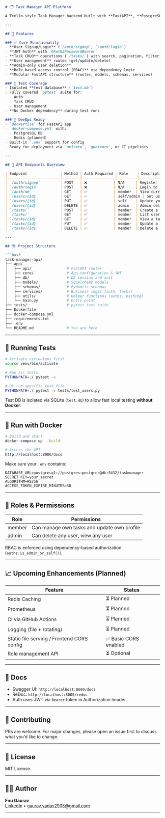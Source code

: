 
```markdown
# 🗂️ Task Manager API Platform

A Trello-style Task Manager backend built with **FastAPI**, **PostgreSQL**, and **Docker**. It supports **user authentication**, **JWT-based security**, **role-based access (admin/member)**, and full **task CRUD operations**. Designed with scalability and production-readiness in mind.

---

## 🚀 Features

### ✅ Core Functionality
- **User Signup/Login** (`/auth/signup`, `/auth/login`)
- **JWT Auth** with `OAuth2PasswordBearer`
- **Task CRUD** operations (`/tasks/`) with search, pagination, filtering
- **User management** routes (get/update/delete)
- **Admin-only user deletion**
- **Role-based access control (RBAC)** via dependency logic
- **Modular FastAPI structure** (routes, models, schemas, services)

### 🧪 Test Coverage
- Isolated **test database** (`test.db`)
- Fully covered `pytest` suite for:
  - Auth
  - Task CRUD
  - User management
- **No Docker dependency** during test runs

### 🐳 DevOps Ready
- `Dockerfile` for FastAPI app
- `docker-compose.yml` with:
  - PostgreSQL DB
  - Redis (planned)
- Built-in `.env` support for config
- Ready for deployment via `uvicorn`, `gunicorn`, or CI pipelines

---

## 🧭 API Endpoints Overview

| Endpoint               | Method | Auth Required | Role    | Description                    |
|------------------------|--------|---------------|---------|--------------------------------|
| `/auth/signup`         | POST   | ❌            | N/A     | Register a new user            |
| `/auth/login`          | POST   | ❌            | N/A     | Login to get JWT token         |
| `/auth/me`             | GET    | ✅            | member  | View current user profile      |
| `/users/{id}`          | GET    | ✅            | self/admin | Get user info             |
| `/users/{id}`          | PUT    | ✅            | self    | Update your profile            |
| `/users/{id}`          | DELETE | ✅            | admin   | Admin deletes a user           |
| `/tasks/`              | POST   | ✅            | member  | Create a task                  |
| `/tasks/`              | GET    | ✅            | member  | List user tasks (search, filter)|
| `/tasks/{id}`          | GET    | ✅            | member  | View a task by ID              |
| `/tasks/{id}`          | PUT    | ✅            | member  | Update a task                  |
| `/tasks/{id}`          | DELETE | ✅            | member  | Delete a task                  |

---

## 🏗️ Project Structure

```bash
task-manager-api/
├── app/
│   ├── api/                # FastAPI routes
│   ├── core/               # App configuration & JWT
│   ├── db/                 # DB session and init
│   ├── models/             # SQLAlchemy models
│   ├── schemas/            # Pydantic schemas
│   ├── services/           # Business logic (auth, tasks)
│   ├── utils/              # Helper functions (authz, hashing)
│   └── main.py             # Entry point
├── tests/                  # pytest test suite
├── Dockerfile
├── docker-compose.yml
├── requirements.txt
├── .env
└── README.md               # You are here
```

---

## 🧪 Running Tests

```bash
# Activate virtualenv first
source venv/bin/activate

# Run all tests
PYTHONPATH=./ pytest -v

# Or run specific test file
PYTHONPATH=./ pytest -v tests/test_users.py
```

Test DB is isolated via SQLite (`test.db`) to allow fast local testing **without Docker**.

---

## 🐳 Run with Docker

```bash
# Build and start
docker-compose up --build

# Access the API
http://localhost:8000/docs
```

Make sure your `.env` contains:

```env
DATABASE_URL=postgresql://postgres:postgres@db:5432/taskmanager
SECRET_KEY=your_secret
ALGORITHM=HS256
ACCESS_TOKEN_EXPIRE_MINUTES=30
```

---

## 🔐 Roles & Permissions

| Role    | Permissions                                    |
|---------|------------------------------------------------|
| member  | Can manage own tasks and update own profile    |
| admin   | Can delete any user, view any user             |

RBAC is enforced using dependency-based authorization (`authz.is_admin_or_self()`).

---

## 📈 Upcoming Enhancements (Planned)

| Feature        | Status    |
|----------------|-----------|
| Redis Caching  | ⏳ Planned |
| Prometheus     | ⏳ Planned |
| CI via GitHub Actions | ⏳ Planned |
| Logging (file + rotating) | ⏳ Planned |
| Static file serving / Frontend CORS config | ✅ Basic CORS enabled |
| Role management API | ⏳ Optional |

---

## 📘 Docs

- Swagger UI: `http://localhost:8000/docs`
- ReDoc: `http://localhost:8000/redoc`
- Auth uses JWT via `Bearer` token in Authorization header.

---

## 🤝 Contributing

PRs are welcome. For major changes, please open an issue first to discuss what you'd like to change.

---

## 📄 License

MIT License.

---

## 👨‍💻 Author

**Fnu Gaurav**  
[LinkedIn](https://www.linkedin.com/in/fnu-gaurav-653355252/) • gaurav.yadav2905@gmail.com

---
```
